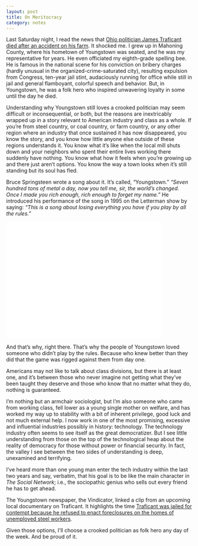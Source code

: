 ```yaml
---
layout: post
title: On Meritocracy
category: notes
---
```

 
Last Saturday night, I read the news that [Ohio politician James Traficant died after an accident on his farm](http://www.npr.org/blogs/thetwo-way/2014/09/27/352038901/ohios-james-traficant-dies-days-after-accident-on-farm). It shocked me. I grew up in Mahoning County, where his hometown of Youngstown was seated, and he was my representative for years. He even officiated my eighth-grade spelling bee. He is famous in the national scene for his conviction on bribery charges (hardly unusual in the organized-crime-saturated city), resulting expulsion from Congress, ten-year jail stint, audaciously running for office while still in jail and general flamboyant, colorful speech and behavior. But, in Youngstown, he was a folk hero who inspired unwavering loyalty in some until the day he died.
 
Understanding why Youngstown still loves a crooked politician may seem difficult or inconsequential, or both, but the reasons are inextricably wrapped up in a story relevant to American industry and class as a whole. If you’re from steel country, or coal country, or farm country, or any other region where an industry that once sustained it has now disappeared, you know the story, and you know how little anyone else outside of these regions understands it. You know what it’s like when the local mill shuts down and your neighbors who spent their entire lives working there suddenly have nothing. You know what how it feels when you’re growing up and there just aren’t options. You know the way a town looks when it’s still standing but its soul has fled. 
 
Bruce Springsteen wrote a song about it. It’s called, “Youngstown.” _“Seven hundred tons of metal a day, now you tell me, sir, the world’s changed. Once I made you rich enough, rich enough to forget my name.”_ He introduced his performance of the song in 1995 on the Letterman show by saying: _“This is a song about losing everything you have if you play by all the rules.”_

<object width="420" height="315"><param name="movie" value="//www.youtube.com/v/On1u4QhbkVA?hl=en_US&amp;version=3&amp;rel=0"></param><param name="allowFullScreen" value="true"></param><param name="allowscriptaccess" value="always"></param><embed src="//www.youtube.com/v/On1u4QhbkVA?hl=en_US&amp;version=3&amp;rel=0" type="application/x-shockwave-flash" width="420" height="315" allowscriptaccess="always" allowfullscreen="true"></embed></object>
 
And that’s why, right there. That’s why the people of Youngstown loved someone who didn’t play by the rules. Because who knew better than they did that the game was rigged against them from day one.
 
Americans may not like to talk about class divisions, but there is at least one, and it’s between those who never imagine not getting what they’ve been taught they deserve and those who know that no matter what they do, nothing is guaranteed.
 
I’m nothing but an armchair sociologist, but I’m also someone who came from working class, fell lower as a young single mother on welfare, and has worked my way up to stability with a bit of inherent privilege, good luck and not much external help. I now work in one of the most promising, excessive and influential industries possibly in history: technology. The technology industry often seems to see itself as the great democratizer. But I see little understanding from those on the top of the technological heap about the reality of democracy for those without power or financial security. In fact, the valley I see between the two sides of understanding is deep, unexamined and terrifying.
 
I’ve heard more than one young man enter the tech industry within the last two years and say, verbatim, that his goal is to be like the main character in _The Social Network_; i.e., the sociopathic genius who sells out every friend he has to get ahead.
 
The Youngstown newspaper, the Vindicator, linked a clip from an upcoming local documentary on Traficant. It highlights the time [Traficant was jailed for contempt because he refused to enact foreclosures on the homes of unemployed steel workers](http://vimeo.com/107204844).
 
Given those options, I’ll choose a crooked politician as folk hero any day of the week. And be proud of it.
